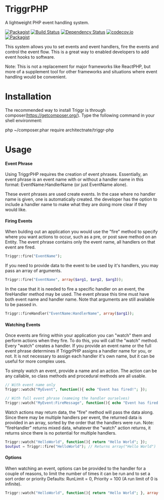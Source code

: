 # TriggrPHP
A lightweight PHP event handling system.

[![Packagist](https://img.shields.io/packagist/v/thephpeffect/triggr-php.svg)]() 
[![Build Status](https://travis-ci.org/thephpeffect/TriggrPHP.svg)](https://travis-ci.org/thephpeffect/TriggrPHP) 
[![Dependency Status](https://www.versioneye.com/user/projects/56b3ba5e0a0ff5002c85ed7b/badge.svg)](https://www.versioneye.com/user/projects/56b3ba5e0a0ff5002c85ed7b) 
[![codecov.io](https://codecov.io/github/thephpeffect/TriggrPHP/coverage.svg)](https://codecov.io/github/thephpeffect/TriggrPHP) 
[![Packagist](https://img.shields.io/packagist/l/thephpeffect/triggr-php.svg)]() 

This system allows you to set events and event handlers, fire the events and control the event flow. This is a great way to enabled developers to add event hooks to software.

Note: This is not a replacement for major frameworks like ReactPHP, but more of a supplement tool for other frameworks and situations where event handling would be convenient.

# Installation

The recommended way to install Triggr is through composer(https://getcomposer.org/). Type the following command in your shell environment:

php ~/composer.phar require architectnate/triggr-php

# Usage

#### Event Phrase
Using TriggrPHP requires the creation of event phrases. Essentially, an event phrase is an event name with or without a handler name in this format: EventName:HandlerName (or just EventName alone).

These event phrases are used create events. In the case where no handler name is given, one is automatically created. the developer has the option to include a handler name to make what they are doing more clear if they would like.

#### Firing Events
When bulding out an application you would use the "fire" method to specify where you want actions to occur, such as a pre, or post save method on an Entity. The event phrase contains only the event name, all handlers on that event are fired.
```php
Triggr::fire("EventName");
```
If you need to provide data to the event to be used by it's handlers, you may pass an array of arguments.
```php
Triggr::fire("EventName", array($arg1, $arg2, $arg3));
```
In the case that it is needed to fire a specific handler on an event, the fireHandler method may be used. The event phrase this time must have both event name and handler name. Note that arguments are still available to be passed in.
```php
Triggr::fireHandler("EventName:HandlerName", array($arg1));
```

#### Watching Events
Once events are firing within your application you can "watch" them and perform actions when they fire. To do this, you will call the "watch" method. Every "watch" creates a handler. If you provide an event name or the full event phrase determines if TriggrPHP assigns a handler name for you, or not. It is not necessary to assign each handler it's own name, but it can be useful for more complex uses.

To simply watch an event, provide a name and an action. The action can be any callable, so class methods and procedural methods are all usable.
```php
// With event name only
Triggr::watch("MyEvent", function(){ echo "Event has fired!"; });

// With full event phrase (nameing the handler ourselves)
Triggr::watch("MyEvent:FireMessage", function(){ echo "Event has fired!"; });
```

Watch actions may return data, the "fire" method will pass the data along. Since there may be multiple handlers per event, the returned data is provided in an array, sorted by the order that the handlers were run.
Note: "fireHandler" returns mixed data, whatever the "watch" action returns, it returns since there is no potential for multiple handlers.
```php
Triggr::watch("HelloWorld", function(){ return "Hello World"; });
$output = Triggr::fire("HelloWorld"); // Returns array("Hello World")
```

#### Options
When watching an event, options can be provided to the handler for a couple of reasons, to limit the number of times it can be run and to set a sort order or priority
Defaults: RunLimit = 0, Priority = 100 (A run limit of 0 is infinite).
```php
Triggr::watch("HelloWorld", function(){ return "Hello World"; }, array("RunLimit"=>1, "Priority"=>101));
```
